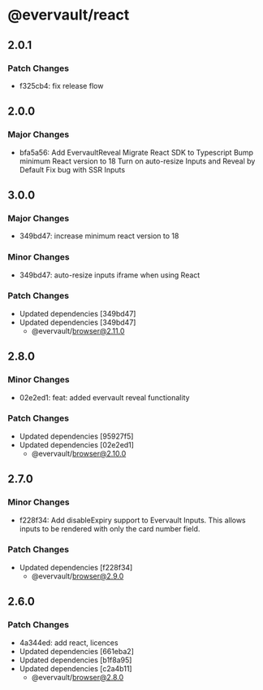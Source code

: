 # @evervault/react

## 2.0.1

### Patch Changes

- f325cb4: fix release flow

## 2.0.0

### Major Changes

- bfa5a56: Add EvervaultReveal
  Migrate React SDK to Typescript
  Bump minimum React version to 18
  Turn on auto-resize Inputs and Reveal by Default
  Fix bug with SSR Inputs

## 3.0.0

### Major Changes

- 349bd47: increase minimum react version to 18

### Minor Changes

- 349bd47: auto-resize inputs iframe when using React

### Patch Changes

- Updated dependencies [349bd47]
- Updated dependencies [349bd47]
  - @evervault/browser@2.11.0

## 2.8.0

### Minor Changes

- 02e2ed1: feat: added evervault reveal functionality

### Patch Changes

- Updated dependencies [95927f5]
- Updated dependencies [02e2ed1]
  - @evervault/browser@2.10.0

## 2.7.0

### Minor Changes

- f228f34: Add disableExpiry support to Evervault Inputs. This allows inputs to be rendered with only the card number field.

### Patch Changes

- Updated dependencies [f228f34]
  - @evervault/browser@2.9.0

## 2.6.0

### Patch Changes

- 4a344ed: add react, licences
- Updated dependencies [661eba2]
- Updated dependencies [b1f8a95]
- Updated dependencies [c2a4b11]
  - @evervault/browser@2.8.0
